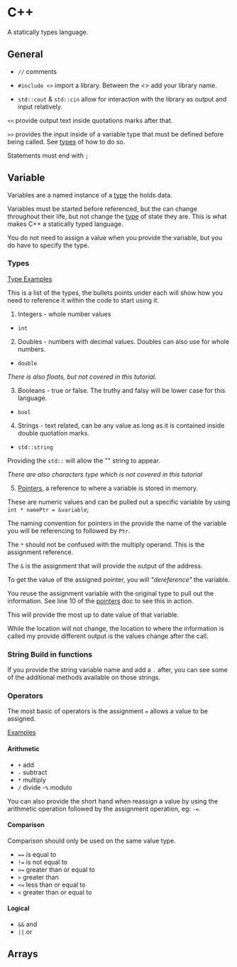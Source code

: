 # C++

A statically types language.

## General

- `//` comments

- `#include <>` import a library. Between the <> add your library name.

- `std::cout` & `std::cin` allow for interaction with the library as  output and input relatively.

`<<` provide output text inside quotations marks after that.

`>>` provides the input inside of a variable type that must be defined before being called. See [types](./Notes.md/#types) of how to do so.

Statements must end with `;`

## Variable

Variables are a named instance of a [type](./Notes.md/#types) the holds data.

Variables must be started before referenced, but the can change throughout their life, but not change the [type](./Notes.md/#types) of state they are. This is what makes C++ a statically typed language.

You do not need to assign a value when you provide the variable, but you do have to specify the type.

### Types

[Type Examples](./types.cpp)

This is a list of the types, the bullets points under each will show how you need to reference it within the code to start using it.

1. Integers - whole number values

- `int`

2. Doubles - numbers with decimal values. Doubles can also use for whole numbers.

- `double`

*There is also floats, but not covered in this tutorial.*

3. Booleans - true or false. The truthy and falsy will be lower case for this language.

- `bool`

4. Strings - text related, can be any value as long as it is contained inside double quotation marks.

- `std::string`

Providing the `std::` will allow the "" string to appear.

*There are also characters type which is not covered in this tutorial*

5. [Pointers](./pointers.cpp), a reference to where a variable is stored in memory.

These are numeric values and can be pulled out a specific variable by using `int * namePtr = &variable`;

The naming convention for pointers in the provide the name of the variable you will be referencing to followed by `Ptr`.

The `*` should not be confused with the multiply operand. This is the assignment reference.

The `&` is the assignment that will provide the output of the address.

To get the value of the assigned pointer, you will *"dereference"* the variable.

You reuse the assignment variable with the original type to pull out the information. See line 10 of the [pointers](./pointers.cpp) doc to see this in action.

This will provide the most up to date value of that variable.

While the location will not change, the location to where the information is called my provide different output is the values change after the call.

### String Build in functions

If you provide the string variable name and add a `.` after, you can see some of the additional methods available on those strings.

### Operators

The most basic of operators is the assignment `=` allows a value to be assigned.

[Examples](./operators.cpp)

#### Arithmetic

- `+`  add
- `-`  subtract
- `*`  multiply
- `/`  divide
-`%`   modulo

You can also provide the short hand when reassign a value by using the arithmetic operation followed by the assignment operation, eg: `-=`.

#### Comparison

Comparison should only be used on the same value type.

- `==` is equal to
- `!=` is not equal to
- `>=` greater than or equal to
- `>`  greater than
- `<=` less than or equal to 
- `<`  greater than or equal to

#### Logical

- `&&` and
- `||` or


## Arrays


